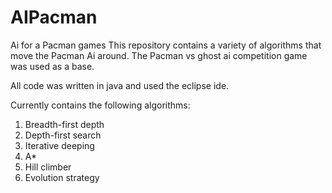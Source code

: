 # AIPacman
Ai for a Pacman games 
This repository contains a variety of algorithms that move the Pacman Ai around.  The Pacman vs ghost ai competition game was used as a base.

All code was written in java and used the eclipse ide.

Currently contains the following algorithms:

1. Breadth-first depth
2. Depth-first search
3. Iterative deeping
4. A*
5. Hill climber
6. Evolution strategy
